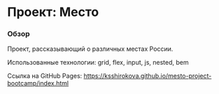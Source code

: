 # Проект: Место

### Обзор

Проект, рассказывающий о различных местах России.

Использованные технологии: grid, flex, input, js, nested, bem



Ссылка на GitHub Pages: https://ksshirokova.github.io/mesto-project-bootcamp/index.html 


